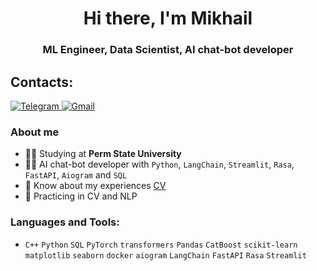 <div id="header" align="center">
	<h1>Hi there, I'm Mikhail</h1>
	<h3>ML Engineer, Data Scientist, AI chat-bot developer</h3>
</div>
<h2>Contacts: </h2>
<div id="socials" align="left">
  <a href="https://t.me/velar27">
      <img src="https://img.shields.io/badge/Telegram-blue?style=flat-square&logo=telegram&logoColor=white" alt="Telegram"/>
  </a>
   
  <a href=mailto:kuznecovmihail2019@gmail.com>
      <img src="https://img.shields.io/badge/Gmail-red?style=flat-square&logo=gmail&logoColor=white" alt="Gmail"/>
  </a>

### About me
- 🧑‍🎓 Studying at **Perm State University**
- 👨‍💻 AI chat-bot developer with `Python`, `LangChain`, `Streamlit`, `Rasa`, `FastAPI`, `Aiogram` and `SQL` 
- 📄 Know about my experiences [CV](https://drive.google.com/file/d/1IT7D5vFgICtYY57WCoy1KDEyDSBjH7ra/view?usp=sharing)
- 📒 Practicing in CV and NLP

### Languages and Tools:
- `C++` `Python` `SQL` `PyTorch` `transformers` `Pandas` `CatBoost` `scikit-learn` `matplotlib` `seaborn` `docker`
`aiogram` `LangChain` `FastAPI` `Rasa` `Streamlit`

